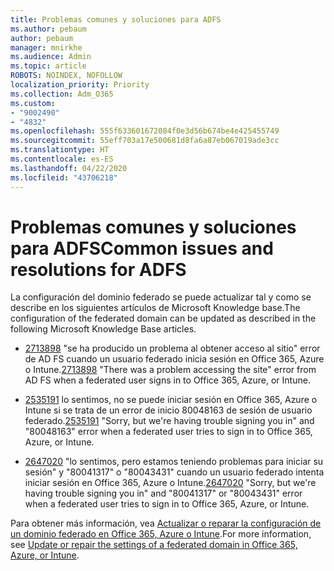 ```yaml
---
title: Problemas comunes y soluciones para ADFS
ms.author: pebaum
author: pebaum
manager: mnirkhe
ms.audience: Admin
ms.topic: article
ROBOTS: NOINDEX, NOFOLLOW
localization_priority: Priority
ms.collection: Adm_O365
ms.custom:
- "9002490"
- "4832"
ms.openlocfilehash: 555f633601672084f0e3d56b674be4e425455749
ms.sourcegitcommit: 55eff703a17e500681d8fa6a87eb067019ade3cc
ms.translationtype: HT
ms.contentlocale: es-ES
ms.lasthandoff: 04/22/2020
ms.locfileid: "43706218"
---
```

# <a name="common-issues-and-resolutions-for-adfs"></a><span data-ttu-id="2d84f-102">Problemas comunes y soluciones para ADFS</span><span class="sxs-lookup"><span data-stu-id="2d84f-102">Common issues and resolutions for ADFS</span></span>

<span data-ttu-id="2d84f-103">La configuración del dominio federado se puede actualizar tal y como se describe en los siguientes artículos de Microsoft Knowledge base.</span><span class="sxs-lookup"><span data-stu-id="2d84f-103">The configuration of the federated domain can be updated as described in the following Microsoft Knowledge Base articles.</span></span>

- <span data-ttu-id="2d84f-104">[2713898](https://support.microsoft.com/help/2713898) "se ha producido un problema al obtener acceso al sitio" error de AD FS cuando un usuario federado inicia sesión en Office 365, Azure o Intune.</span><span class="sxs-lookup"><span data-stu-id="2d84f-104">[2713898](https://support.microsoft.com/help/2713898)  "There was a problem accessing the site" error from AD FS when a federated user signs in to Office 365, Azure, or Intune.</span></span>

- <span data-ttu-id="2d84f-105">[2535191](https://support.microsoft.com/help/2535191) lo sentimos, no se puede iniciar sesión en Office 365, Azure o Intune si se trata de un error de inicio 80048163 de sesión de usuario federado.</span><span class="sxs-lookup"><span data-stu-id="2d84f-105">[2535191](https://support.microsoft.com/help/2535191) "Sorry, but we're having trouble signing you in" and "80048163" error when a federated user tries to sign in to Office 365, Azure, or Intune.</span></span>

- <span data-ttu-id="2d84f-106">[2647020](https://support.microsoft.com/help/2647020) "lo sentimos, pero estamos teniendo problemas para iniciar su sesión" y "80041317" o "80043431" cuando un usuario federado intenta iniciar sesión en Office 365, Azure o Intune.</span><span class="sxs-lookup"><span data-stu-id="2d84f-106">[2647020](https://support.microsoft.com/help/2647020)   "Sorry, but we're having trouble signing you in" and "80041317" or "80043431" error when a federated user tries to sign in to Office 365, Azure, or Intune.</span></span>

<span data-ttu-id="2d84f-107">Para obtener más información, vea [Actualizar o reparar la configuración de un dominio federado en Office 365, Azure o Intune](https://docs.microsoft.com/office365/troubleshoot/active-directory/update-federated-domain-office-365).</span><span class="sxs-lookup"><span data-stu-id="2d84f-107">For more information, see [Update or repair the settings of a federated domain in Office 365, Azure, or Intune](https://docs.microsoft.com/office365/troubleshoot/active-directory/update-federated-domain-office-365).</span></span>
